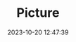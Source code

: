 ---
weight: 1
images:
- /images/edited/200.jpeg
title: Picture
date: 2023-10-20 12:47:39
tags: [luminarneo,work,ILCE7M3,24.0,person,dog,car]
---